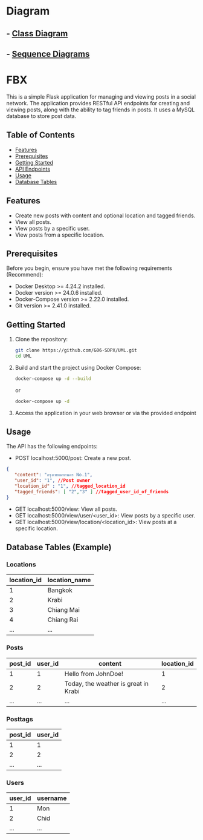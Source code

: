 # Diagram

## - [Class Diagram](https://github.com/G06-SDPX/UML/blob/main/class-diagram/class-diagram.pdf)
## - [Sequence Diagrams](https://github.com/G06-SDPX/UML/blob/main/sequence-diagrams/sequence-diagrams.pdf)

# FBX

This is a simple Flask application for managing and viewing posts in a social network. The application provides RESTful API endpoints for creating and viewing posts, along with the ability to tag friends in posts. It uses a MySQL database to store post data.

## Table of Contents

- [Features](#features)
- [Prerequisites](#prerequisites)
- [Getting Started](#getting-started)
- [API Endpoints](#api-endpoints)
- [Usage](#usage)
- [Database Tables](#database-tables)


## Features

- Create new posts with content and optional location and tagged friends.
- View all posts.
- View posts by a specific user.
- View posts from a specific location.

## Prerequisites

Before you begin, ensure you have met the following requirements (Recommend):

- Docker Desktop >= 4.24.2 installed.
- Docker version >= 24.0.6 installed.
- Docker-Compose version >= 2.22.0 installed.
- Git version >= 2.41.0 installed.

## Getting Started

1. Clone the repository:

   ```bash
   git clone https://github.com/G06-SDPX/UML.git
   cd UML
   ```
2. Build and start the project using Docker Compose:

   ```bash
   docker-compose up -d --build
   ```
   or
    ```bash
   docker-compose up -d
   ```
3. Access the application in your web browser or via the provided endpoint

## Usage

The API has the following endpoints:

 - POST localhost:5000/post: Create a new post.
 ```json
 {
    "content": "กรุงเทพมหานคร No.1",
    "user_id": "1", //Post owner
    "location_id" : "1", //tagged_location_id
    "tagged_friends": [ "2","3" ] //tagged_user_id_of_friends
}
```
 - GET localhost:5000/view: View all posts.
 - GET localhost:5000/view/user/<user_id>: View posts by a specific user.
 - GET localhost:5000/view/location/<location_id>: View posts at a specific location.

## Database Tables (Example)

### Locations

| location_id | location_name     |
|------------ | ------------------|
| 1           | Bangkok           |
| 2           | Krabi             |
| 3           | Chiang Mai        |
| 4           | Chiang Rai        |
| ...         | ...               |

### Posts

| post_id | user_id | content                           | location_id |
| ------- | ------- | --------------------------------- | ----------- |
| 1       | 1       | Hello from JohnDoe!               | 1           |
| 2       | 2       | Today, the weather is great in Krabi | 2           |
| ...     | ...     | ...                               | ...         |

### Posttags

| post_id | user_id |
| ------- | ------- |
| 1       | 1       |
| 2       | 2       |
| ...     | ...     |

### Users

| user_id | username |
| ------- | -------- |
| 1       | Mon      |
| 2       | Chid     |
| ...     | ...      |

